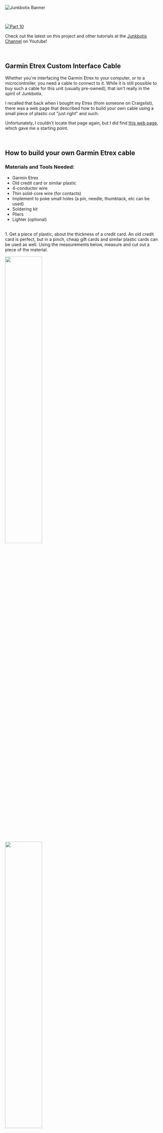 ![Junkbotix Banner](./images/banner-1024px.jpg)

<br>

[![Part 10](./images/title-720px.jpg)](https://www.youtube.com/watch?v=)

Check out the latest on this project and other tutorials at the [Junkbotix Channel](https://www.youtube.com/channel/UCNxQ47xBEYjD-mey_lxj9Aw) on Youtube!

<br>

## Garmin Etrex Custom Interface Cable

Whether you're interfacing the Garmin Etrex to your computer, or to a microcontroller, you need a cable to connect to it. While it is still possible to buy such a cable for this unit (usually pre-owned), that isn't really in the spirit of Junkbotix.

I recalled that back when I bought my Etrex (from someone on Craigslist), there was a web page that described how to build your own cable using a small piece of plastic cut "just right" and such.

Unfortunately, I couldn't locate that page again, but I did find [this web page](https://www.weethet.nl/english/gps_garmin_etrex_to_rs232.php), which gave me a starting point.

<br>

## How to build your own Garmin Etrex cable

### Materials and Tools Needed:

* Garmin Etrex
* Old credit card or similar plastic
* 4-conductor wire
* Thin solid-core wire (for contacts)
* Implement to poke small holes (a pin, needle, thumbtack, etc can be used)
* Soldering kit
* Pliers
* Lighter (optional)

<br>
1. Get a piece of plastic, about the thickness of a credit card. An old credit card is perfect, but in a pinch, cheap gift cards and similar plastic cards can be used as well. Using the measurements below, measure and cut out a piece of the material.
   
<img src="./images/01.jpg" width="49%" />&nbsp;&nbsp;&nbsp;&nbsp;<img src="./images/02.jpg" width="49%" /><br>

<br>
2. Test fit the card in the Etrex to verify its fit, and to note where the "key" is, as well as how the contacts line up. Cut a slot for the key, and use a small implement to poke some small holes in the card. The holes should be the same size as the diameter of the wire you intend to use for the contacts.

<img src="./images/03.jpg" width="49%" />&nbsp;&nbsp;&nbsp;&nbsp;<img src="./images/04.jpg" width="49%" /><br>

<br>
3. Use a hole punch to punch a couple of holes to act as a "strain relief" for the cable, which I'm making from some old 4-conductor (stranded) telephone cable.
   
<img src="./images/05.jpg" width="49%" />&nbsp;&nbsp;&nbsp;&nbsp;<img src="./images/06.jpg" width="49%" /><br>

<br>
4. Strip and tin one end of the bare thin gauge solid core wire; also strip and tin the ends of the four conductors in your cable.

<img src="./images/07.jpg" width="49%" />&nbsp;&nbsp;&nbsp;&nbsp;<img src="./images/08.jpg" width="49%" /><br>

<img src="./images/09.jpg" width="49%" />&nbsp;&nbsp;&nbsp;&nbsp;<img src="./images/10.jpg" width="49%" /><br>

<br>
5. Once the ends are tinned, insert them thru the holes and bend them over to make the contacts. Note the thin profile of the contacts - when I made mine, just after I bent the ends, but before I put them through the holes, I heated them up with a lighter, then "squeezed" (embedded) them into the plastic with a pair of pliers, to make the raised profile smaller.

<img src="./images/11.jpg" width="49%" />&nbsp;&nbsp;&nbsp;&nbsp;<img src="./images/12.jpg" width="49%" /><br>
<img src="./images/13.jpg" width="32%" />&nbsp;&nbsp;&nbsp;&nbsp;<img src="./images/14.jpg" width="32%" />&nbsp;&nbsp;&nbsp;&nbsp;<img src="./images/15.jpg" width="32%" /><br>

<br>
6. Verify the position of the contacts, then slot it into place on the Etrex.

<img src="./images/16.jpg" width="49%" />&nbsp;&nbsp;&nbsp;&nbsp;<img src="./images/17.jpg" width="49%" /><br>

<br>

## Notes

1. Try to be as accurate as possible when poking the holes for the contact wires.
2. Just aboue any wire can be used for the 4-conductor cable, but thinner stranded wire is best.
3. This is another one of those areas where a 3D printer would have been helpful...